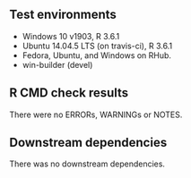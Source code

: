 ## Test environments
* Windows 10 v1903, R 3.6.1
* Ubuntu 14.04.5 LTS (on travis-ci), R 3.6.1
* Fedora, Ubuntu, and Windows on RHub.
* win-builder (devel)

## R CMD check results
There were no ERRORs, WARNINGs or NOTES. 

## Downstream dependencies
There was no downstream dependencies. 
